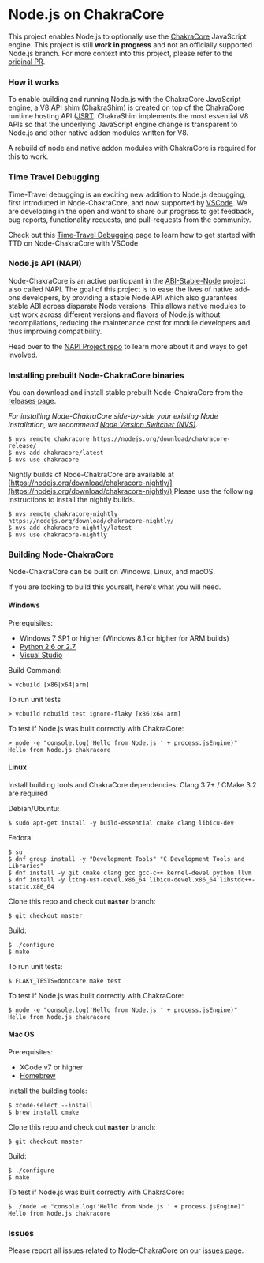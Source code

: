# Node.js on ChakraCore

This project enables Node.js to optionally use the
[ChakraCore](https://github.com/Microsoft/ChakraCore) JavaScript engine. This
project is still **work in progress** and not an officially supported Node.js
branch. For more context into this project, please refer to the
[original PR](https://github.com/nodejs/node/pull/4765).

### How it works

To enable building and running Node.js with the ChakraCore JavaScript engine, a
V8 API shim (ChakraShim) is created on top of the ChakraCore runtime hosting API
([JSRT](https://github.com/Microsoft/ChakraCore/wiki/JavaScript-Runtime-(JSRT)-Overview).
ChakraShim implements the most essential V8 APIs so that the underlying
JavaScript engine change is transparent to Node.js and other native addon
modules written for V8.

A rebuild of node and native addon modules with ChakraCore is required for this
to work.

### Time Travel Debugging
Time-Travel debugging is an exciting new addition to Node.js debugging, first
introduced in Node-ChakraCore, and now supported by
[VSCode](https://github.com/microsoft/vscode/). We are developing in the open
and want to share our progress to get feedback, bug reports, functionality
requests, and pull-requests from the community.

Check out this [Time-Travel Debugging](TTD-README.md)
page to learn how to get started with TTD on Node-ChakraCore with VSCode.

### Node.js API (NAPI)
Node-ChakraCore is an active participant in the
[ABI-Stable-Node](https://github.com/nodejs/abi-stable-node) project also called
NAPI. The goal of this project is to ease the lives of native add-ons
developers, by providing a stable Node API which also guarantees stable ABI
across disparate Node versions. This allows native modules to just work across
different versions and flavors of Node.js without recompilations, reducing the
maintenance cost for module developers and thus improving compatibility.

Head over to the [NAPI Project repo](https://github.com/nodejs/abi-stable-node)
to learn more about it and ways to get involved.

### Installing prebuilt Node-ChakraCore binaries

You can download and install stable prebuilt Node-ChakraCore from the
[releases page](https://github.com/nodejs/node-chakracore/releases).

_For installing Node-ChakraCore side-by-side your existing Node installation, we
recommend [Node Version Switcher (NVS)](https://github.com/jasongin/nvs)._

```console
$ nvs remote chakracore https://nodejs.org/download/chakracore-release/
$ nvs add chakracore/latest
$ nvs use chakracore
```

Nightly builds of Node-ChakraCore are available at
[https://nodejs.org/download/chakracore-nightly/](https://nodejs.org/download/chakracore-nightly/)
Please use the following instructions to install the nightly builds.

```console
$ nvs remote chakracore-nightly https://nodejs.org/download/chakracore-nightly/
$ nvs add chakracore-nightly/latest
$ nvs use chakracore-nightly
```

### Building Node-ChakraCore

Node-ChakraCore can be built on Windows, Linux, and macOS.

If you are looking to build this yourself, here's what you will need.

#### Windows

Prerequisites:
* Windows 7 SP1 or higher (Windows 8.1 or higher for ARM builds)
* [Python 2.6 or 2.7](https://www.python.org)
* [Visual Studio](https://www.visualstudio.com/en-us/downloads/download-visual-studio-vs.aspx)

Build Command:
```console
> vcbuild [x86|x64|arm]
```

To run unit tests

```console
> vcbuild nobuild test ignore-flaky [x86|x64|arm]
```

To test if Node.js was built correctly with ChakraCore:

```console
> node -e "console.log('Hello from Node.js ' + process.jsEngine)"
Hello from Node.js chakracore
```

#### Linux

Install building tools and ChakraCore dependencies:
Clang 3.7+ / CMake 3.2 are required

Debian/Ubuntu:
```console
$ sudo apt-get install -y build-essential cmake clang libicu-dev
```

Fedora:
```console
$ su
$ dnf group install -y "Development Tools" "C Development Tools and Libraries"
$ dnf install -y git cmake clang gcc gcc-c++ kernel-devel python llvm
$ dnf install -y lttng-ust-devel.x86_64 libicu-devel.x86_64 libstdc++-static.x86_64
```

Clone this repo and check out **`master`** branch:

```console
$ git checkout master
```

Build:

```console
$ ./configure
$ make
```

To run unit tests:

```console
$ FLAKY_TESTS=dontcare make test
```

To test if Node.js was built correctly with ChakraCore:

```console
$ node -e "console.log('Hello from Node.js ' + process.jsEngine)"
Hello from Node.js chakracore
```

#### Mac OS

Prerequisites:
* XCode v7 or higher
* [Homebrew](https://brew.sh/)

Install the building tools:

```console
$ xcode-select --install
$ brew install cmake
```

Clone this repo and check out **`master`** branch:

```console
$ git checkout master
```

Build:

```console
$ ./configure
$ make 
```

To test if Node.js was built correctly with ChakraCore:

```console
$ ./node -e "console.log('Hello from Node.js ' + process.jsEngine)"
Hello from Node.js chakracore
```

### Issues

Please report all issues related to Node-ChakraCore on our
[issues page](https://github.com/nodejs/node-chakracore/issues).
